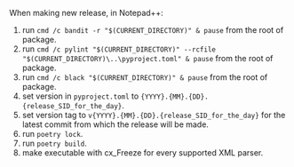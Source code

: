 When making new release, in Notepad++:
1. run `cmd /c bandit -r "$(CURRENT_DIRECTORY)" & pause` from the root of package.
2. run `cmd /c pylint "$(CURRENT_DIRECTORY)" --rcfile "$(CURRENT_DIRECTORY)\..\pyproject.toml" & pause` from the root of package.
3. run `cmd /c black "$(CURRENT_DIRECTORY)" & pause` from the root of package.
4. set version in `pyproject.toml` to `{YYYY}.{MM}.{DD}.{release_SID_for_the_day}`.
5. set version tag to `v{YYYY}.{MM}.{DD}.{release_SID_for_the_day}` for the latest commit from which the release will be made.
6. run `poetry lock`.
7. run `poetry build`.
8. make executable with cx_Freeze for every supported XML parser.
